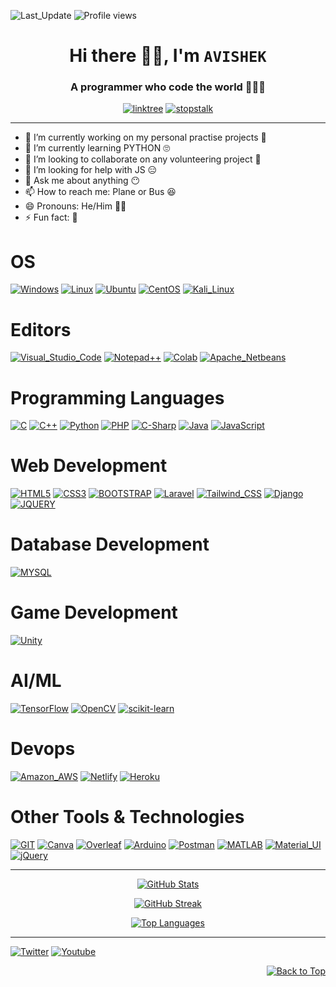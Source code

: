 <div id="Top"></div>

![Last_Update](https://img.shields.io/badge/Last_Update-12_December_2022-success)
![Profile views](https://gpvc.arturio.dev/avishekchy45)

<h1 align="center">Hi there 👋🏼, I'm <code>AVISHEK</code></h1>
<h3 align="center">A programmer who code the world 👨🏼‍💻</h3>
<p align="center">
<!--   <a href="https://komarev.com/ghpvc" target="_blank"><img src="https://komarev.com/ghpvc/?username=avishekchy45&style=for-the-badge" alt="github" title='Profile Views'></a> -->
  <a href='https://linktr.ee/avishekchy45' target="_blank"><img src='https://img.shields.io/badge/Connect with Me-yellow?logo=linktree&style=for-the-badge' alt='linktree' title='All Social Links'></a>
  <!-- [![Linktree](https://img.shields.io/badge/Connect_with_Me-yellow?style=for-the-badge)](https://linktr.ee/avishekchy45) -->
  <a href='https://www.stopstalk.com/user/profile/avishekchy45' target="_blank"><img src='https://img.shields.io/badge/StopStalk-green?logo=stopstalk&style=for-the-badge' alt='stopstalk' title='All CP Links'></a>
</p>
<hr>

<!--
**avishekchy45/avishekchy45** is a ✨ _special_ ✨ repository because its `README.md` (this file) appears on your GitHub profile.
Here are some ideas to get you started:
-->

- 🔭 I’m currently working on my personal practise projects 🤪
- 🌱 I’m currently learning PYTHON 🙄
- 👯 I’m looking to collaborate on any volunteering project 🙂
- 🤔 I’m looking for help with JS 😑
- 💬 Ask me about anything 😶
- 📫 How to reach me: Plane or Bus 😆
- 😄 Pronouns: He/Him 👦🏼
- ⚡ Fun fact: 🥴

# OS

[![Windows](https://img.shields.io/badge/Windows-0078D6?style=for-the-badge&logo=windows&logoColor=white)](https://www.microsoft.com/)
[![Linux](https://img.shields.io/badge/Linux-FCC624?style=for-the-badge&logo=linux&logoColor=black)](https://www.linux.org/)
[![Ubuntu](https://img.shields.io/badge/Ubuntu-E95420?style=for-the-badge&logo=ubuntu&logoColor=white)](https://ubuntu.com/)
[![CentOS](https://img.shields.io/badge/Cent%20OS-262577?style=for-the-badge&logo=CentOS&logoColor=white)](https://www.centos.org/)
[![Kali_Linux](https://img.shields.io/badge/Kali_Linux-557C94?style=for-the-badge&logo=kali-linux&logoColor=white)](https://www.kali.org/)

# Editors

[![Visual_Studio_Code](https://img.shields.io/badge/Visual_Studio_Code-0078D4?style=for-the-badge&logo=visual%20studio%20code&logoColor=white)]()
[![Notepad++](https://img.shields.io/badge/Notepad++-90E59A.svg?style=for-the-badge&logo=notepad%2B%2B&logoColor=black)]()
[![Colab](https://img.shields.io/badge/Colab-F9AB00?style=for-the-badge&logo=googlecolab&color=525252)]()
[![Apache_Netbeans](https://img.shields.io/badge/apache%20netbeans-1B6AC6?style=for-the-badge&logo=apache%20netbeans%20IDE)]()

# Programming Languages

[![C](https://img.shields.io/badge/C-00599C?style=for-the-badge&logo=c&logoColor=white)]()
[![C++](https://img.shields.io/badge/C%2B%2B-00599C?style=for-the-badge&logo=c%2B%2B&logoColor=white)]()
[![Python](https://img.shields.io/badge/Python-3776AB?style=for-the-badge&logo=python&logoColor=white)]()
[![PHP](https://img.shields.io/badge/PHP-777BB4?style=for-the-badge&logo=php&logoColor=white)](https://www.php.net/)
[![C-Sharp](https://img.shields.io/badge/C%23-239120?style=for-the-badge&logo=c-sharp&logoColor=white)](Link)
[![Java](https://img.shields.io/badge/Java-ED8B00?style=for-the-badge&logo=java&logoColor=white)]()
[![JavaScript](https://img.shields.io/badge/JavaScript-F7DF1E?style=for-the-badge&logo=javascript&logoColor=black)]()

# Web Development

[![HTML5](https://img.shields.io/badge/HTML5-E34F26?style=for-the-badge&logo=html5&logoColor=white)](https://www.w3.org/html)
[![CSS3](https://img.shields.io/badge/CSS3-1572B6?style=for-the-badge&logo=css3&logoColor=white)](https://www.w3.org/Style/CSS/)
[![BOOTSTRAP](https://img.shields.io/badge/Bootstrap-563D7C?style=for-the-badge&logo=bootstrap&logoColor=white)](https://getbootstrap.com/)
[![Laravel](https://img.shields.io/badge/laravel-%23FF2D20.svg?style=for-the-badge&logo=laravel&logoColor=white)](https://laravel.com/)
[![Tailwind_CSS](https://img.shields.io/badge/Tailwind_CSS-38B2AC?style=for-the-badge&logo=tailwind-css&logoColor=white)]()
[![Django](https://img.shields.io/badge/Django-092E20?style=for-the-badge&logo=django&logoColor=white)]()
[![JQUERY](https://img.shields.io/badge/jQuery-0769AD?style=for-the-badge&logo=jquery&logoColor=white)](https://jquery.com/)

# Database Development

[![MYSQL](https://img.shields.io/badge/MySQL-005C84?style=for-the-badge&logo=mysql&logoColor=white)](https://www.mysql.com/)

# Game Development

[![Unity](https://img.shields.io/badge/Unity-100000?style=for-the-badge&logo=unity&logoColor=white)]()

<!-- # Mobile App Development -->


# AI/ML

[![TensorFlow](https://img.shields.io/badge/TensorFlow-FF6F00?style=for-the-badge&logo=tensorflow&logoColor=white)]()
[![OpenCV](https://img.shields.io/badge/OpenCV-4A66FF?style=for-the-badge&logo=opencv&logoColor=white)](https://opencv.org/)
[![scikit-learn](https://img.shields.io/badge/scikit_learn-B6D3D1?style=for-the-badge&logo=scikitlearn&logoColor=white)](https://scikit-learn.org/)

# Devops

[![Amazon_AWS](https://img.shields.io/badge/Amazon_AWS-232F3E?style=for-the-badge&logo=amazon-aws&logoColor=white)]()
[![Netlify](https://img.shields.io/badge/Netlify-00C7B7?style=for-the-badge&logo=netlify&logoColor=white)]()
[![Heroku](https://img.shields.io/badge/Heroku-430098?style=for-the-badge&logo=heroku&logoColor=white)]()

# Other Tools & Technologies

[![GIT](https://img.shields.io/badge/Git-F05032?style=for-the-badge&logo=git&logoColor=white)](https://git-scm.com/)
[![Canva](https://img.shields.io/badge/Canva-%2300C4CC.svg?&style=for-the-badge&logo=Canva&logoColor=white)]()
[![Overleaf](https://img.shields.io/badge/Overleaf-47A141?style=for-the-badge&logo=Overleaf&logoColor=white)]()
[![Arduino](https://img.shields.io/badge/Arduino-00979D?style=for-the-badge&logo=Arduino&logoColor=white)]()
[![Postman](https://img.shields.io/badge/Postman-FFFFFF?style=for-the-badge&logo=postman)](https://www.postman.com/)
[![MATLAB](https://img.shields.io/badge/MATLAB-2F74A8?style=for-the-badge&logo=matlab&logoColor=white)](https://www.mathworks.com/)
[![Material_UI](https://img.shields.io/badge/Material--UI-0081CB?style=for-the-badge&logo=material-ui&logoColor=white)]()
[![jQuery](https://img.shields.io/badge/jQuery-0769AD?style=for-the-badge&logo=jquery&logoColor=white)](https://jquery.com/)
<!-- [![Name]()]() -->
<hr>

<p align="center"><a href='https://github-readme-stats.vercel.app'><img src='https://github-readme-stats.vercel.app/api?username=avishekchy45&show_icons=true&theme=blue-green' alt='GitHub Stats' title='GitHub Stats'></a></p>
<p align="center"><a href='https://git.io/streak-stats'><img src='https://github-readme-streak-stats.herokuapp.com?user=avishekchy45&theme=blue-green&mode=weekly' alt='GitHub Streak' title='GitHub Streak'></a></p>
<p align="center"><a href='https://github-readme-stats.vercel.app'><img src='https://github-readme-stats.vercel.app/api/top-langs/?username=avishekchy45&theme=blue-green&layout=compact' alt='Top Languages' title='Top Languages'></a></p>
<hr>

[![Twitter](https://img.shields.io/twitter/follow/avishekchy45?logo=twitter&style=social)](https://twitter.com/avishekchy45)
[![Youtube](https://img.shields.io/youtube/channel/views/UCiRj8ZpmU8PBiFbh2qClBnw?logo=youtube&style=social&label=Subscribe%20@avishekchowdhury)](https://youtube.com/@avishekchowdhury)

<p align="right">
  <a href='#Top'><img src='https://img.shields.io/badge/Back to Top-orange?style=flat' alt='Back to Top' title='Back to Top'></a>
</p>
<div id="Bottom"></div>
